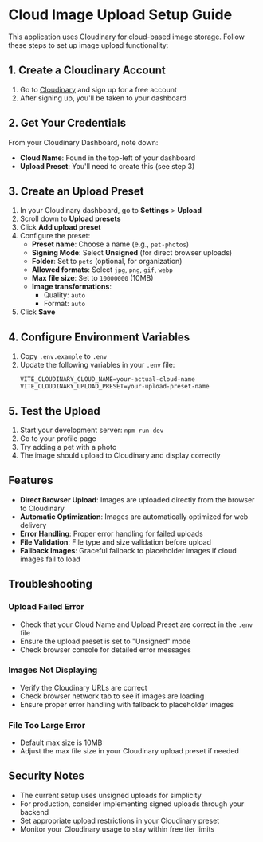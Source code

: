 # Cloud Image Upload Setup Guide

This application uses Cloudinary for cloud-based image storage. Follow these steps to set up image upload functionality:

## 1. Create a Cloudinary Account

1. Go to [Cloudinary](https://cloudinary.com/) and sign up for a free account
2. After signing up, you'll be taken to your dashboard

## 2. Get Your Credentials

From your Cloudinary Dashboard, note down:
- **Cloud Name**: Found in the top-left of your dashboard
- **Upload Preset**: You'll need to create this (see step 3)

## 3. Create an Upload Preset

1. In your Cloudinary dashboard, go to **Settings** > **Upload**
2. Scroll down to **Upload presets**
3. Click **Add upload preset**
4. Configure the preset:
   - **Preset name**: Choose a name (e.g., `pet-photos`)
   - **Signing Mode**: Select **Unsigned** (for direct browser uploads)
   - **Folder**: Set to `pets` (optional, for organization)
   - **Allowed formats**: Select `jpg`, `png`, `gif`, `webp`
   - **Max file size**: Set to `10000000` (10MB)
   - **Image transformations**: 
     - Quality: `auto`
     - Format: `auto`
5. Click **Save**

## 4. Configure Environment Variables

1. Copy `.env.example` to `.env`
2. Update the following variables in your `.env` file:
   ```
   VITE_CLOUDINARY_CLOUD_NAME=your-actual-cloud-name
   VITE_CLOUDINARY_UPLOAD_PRESET=your-upload-preset-name
   ```

## 5. Test the Upload

1. Start your development server: `npm run dev`
2. Go to your profile page
3. Try adding a pet with a photo
4. The image should upload to Cloudinary and display correctly

## Features

- **Direct Browser Upload**: Images are uploaded directly from the browser to Cloudinary
- **Automatic Optimization**: Images are automatically optimized for web delivery
- **Error Handling**: Proper error handling for failed uploads
- **File Validation**: File type and size validation before upload
- **Fallback Images**: Graceful fallback to placeholder images if cloud images fail to load

## Troubleshooting

### Upload Failed Error
- Check that your Cloud Name and Upload Preset are correct in the `.env` file
- Ensure the upload preset is set to "Unsigned" mode
- Check browser console for detailed error messages

### Images Not Displaying
- Verify the Cloudinary URLs are correct
- Check browser network tab to see if images are loading
- Ensure proper error handling with fallback to placeholder images

### File Too Large Error
- Default max size is 10MB
- Adjust the max file size in your Cloudinary upload preset if needed

## Security Notes

- The current setup uses unsigned uploads for simplicity
- For production, consider implementing signed uploads through your backend
- Set appropriate upload restrictions in your Cloudinary preset
- Monitor your Cloudinary usage to stay within free tier limits
